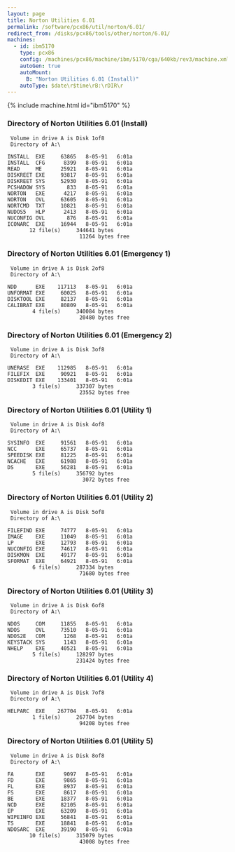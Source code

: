 ```yaml
---
layout: page
title: Norton Utilities 6.01
permalink: /software/pcx86/util/norton/6.01/
redirect_from: /disks/pcx86/tools/other/norton/6.01/
machines:
  - id: ibm5170
    type: pcx86
    config: /machines/pcx86/machine/ibm/5170/cga/640kb/rev3/machine.xml
    autoGen: true
    autoMount:
      B: "Norton Utilities 6.01 (Install)"
    autoType: $date\r$time\rB:\rDIR\r
---
```


{% include machine.html id="ibm5170" %}

### Directory of Norton Utilities 6.01 (Install)

     Volume in drive A is Disk 1of8
     Directory of A:\

    INSTALL  EXE     63865   8-05-91   6:01a
    INSTALL  CFG      8399   8-05-91   6:01a
    READ     ME      25921   8-05-91   6:01a
    DISKREET EXE     93817   8-05-91   6:01a
    DISKREET SYS     52930   8-05-91   6:01a
    PCSHADOW SYS       833   8-05-91   6:01a
    NORTON   EXE      4217   8-05-91   6:01a
    NORTON   OVL     63605   8-05-91   6:01a
    NORTCMD  TXT     10821   8-05-91   6:01a
    NUDOS5   HLP      2413   8-05-91   6:01a
    NUCONFIG OVL       876   8-05-91   6:01a
    ICONARC  EXE     16944   8-05-91   6:01a
           12 file(s)     344641 bytes
                           11264 bytes free

### Directory of Norton Utilities 6.01 (Emergency 1)

     Volume in drive A is Disk 2of8
     Directory of A:\

    NDD      EXE    117113   8-05-91   6:01a
    UNFORMAT EXE     60025   8-05-91   6:01a
    DISKTOOL EXE     82137   8-05-91   6:01a
    CALIBRAT EXE     80809   8-05-91   6:01a
            4 file(s)     340084 bytes
                           20480 bytes free

### Directory of Norton Utilities 6.01 (Emergency 2)

     Volume in drive A is Disk 3of8
     Directory of A:\

    UNERASE  EXE    112985   8-05-91   6:01a
    FILEFIX  EXE     90921   8-05-91   6:01a
    DISKEDIT EXE    133401   8-05-91   6:01a
            3 file(s)     337307 bytes
                           23552 bytes free

### Directory of Norton Utilities 6.01 (Utility 1)

     Volume in drive A is Disk 4of8
     Directory of A:\

    SYSINFO  EXE     91561   8-05-91   6:01a
    NCC      EXE     65737   8-05-91   6:01a
    SPEEDISK EXE     81225   8-05-91   6:01a
    NCACHE   EXE     61988   8-05-91   6:01a
    DS       EXE     56281   8-05-91   6:01a
            5 file(s)     356792 bytes
                            3072 bytes free

### Directory of Norton Utilities 6.01 (Utility 2)

     Volume in drive A is Disk 5of8
     Directory of A:\

    FILEFIND EXE     74777   8-05-91   6:01a
    IMAGE    EXE     11049   8-05-91   6:01a
    LP       EXE     12793   8-05-91   6:01a
    NUCONFIG EXE     74617   8-05-91   6:01a
    DISKMON  EXE     49177   8-05-91   6:01a
    SFORMAT  EXE     64921   8-05-91   6:01a
            6 file(s)     287334 bytes
                           71680 bytes free

### Directory of Norton Utilities 6.01 (Utility 3)

     Volume in drive A is Disk 6of8
     Directory of A:\

    NDOS     COM     11855   8-05-91   6:01a
    NDOS     OVL     73510   8-05-91   6:01a
    NDOS2E   COM      1268   8-05-91   6:01a
    KEYSTACK SYS      1143   8-05-91   6:01a
    NHELP    EXE     40521   8-05-91   6:01a
            5 file(s)     128297 bytes
                          231424 bytes free

### Directory of Norton Utilities 6.01 (Utility 4)

     Volume in drive A is Disk 7of8
     Directory of A:\

    HELPARC  EXE    267704   8-05-91   6:01a
            1 file(s)     267704 bytes
                           94208 bytes free

### Directory of Norton Utilities 6.01 (Utility 5)

     Volume in drive A is Disk 8of8
     Directory of A:\

    FA       EXE      9097   8-05-91   6:01a
    FD       EXE      9865   8-05-91   6:01a
    FL       EXE      8937   8-05-91   6:01a
    FS       EXE      8617   8-05-91   6:01a
    BE       EXE     18377   8-05-91   6:01a
    NCD      EXE     82105   8-05-91   6:01a
    EP       EXE     63209   8-05-91   6:01a
    WIPEINFO EXE     56841   8-05-91   6:01a
    TS       EXE     18841   8-05-91   6:01a
    NDOSARC  EXE     39190   8-05-91   6:01a
           10 file(s)     315079 bytes
                           43008 bytes free
